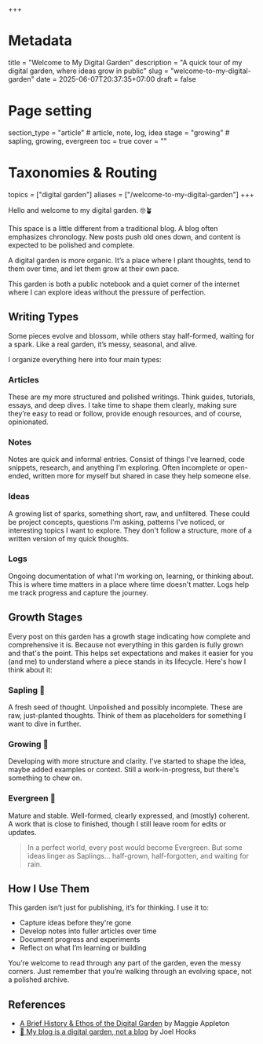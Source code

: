 +++
# Metadata
title = "Welcome to My Digital Garden"
description = "A quick tour of my digital garden, where ideas grow in public" 
slug = "welcome-to-my-digital-garden"
date = 2025-06-07T20:37:35+07:00
draft = false

# Page setting
section_type = "article" # article, note, log, idea
stage = "growing" # sapling, growing, evergreen
toc = true
cover = ""

# Taxonomies & Routing
topics = ["digital garden"]
aliases = ["/welcome-to-my-digital-garden"]
+++

Hello and welcome to my digital garden. 🤓🪴

This space is a little different from a traditional blog. A blog often emphasizes chronology.
New posts push old ones down, and content is expected to be polished and complete.

A digital garden is more organic. It’s a place where I plant thoughts, tend to them over time, and let them grow at their own pace.

This garden is both a public notebook and a quiet corner of the internet where I can explore ideas without the pressure of perfection.

## Writing Types

Some pieces evolve and blossom, while others stay half-formed, waiting for a spark. Like a real garden, it’s messy, seasonal, and alive.

I organize everything here into four main types:

### Articles

These are my more structured and polished writings. Think guides, tutorials, essays, and deep dives. I take time to shape them clearly, making sure they’re easy to read or follow, provide enough resources, and of course, opinionated.

### Notes

Notes are quick and informal entries. Consist of things I've learned, code snippets, research, and anything I'm exploring. Often incomplete or open-ended, written more for myself but shared in case they help someone else.

### Ideas

A growing list of sparks, something short, raw, and unfiltered. These could be project concepts, questions I'm asking, patterns I've noticed, or interesting topics I want to explore. They don't follow a structure, more of a written version of my quick thoughts.

### Logs

Ongoing documentation of what I'm working on, learning, or thinking about. This is where time matters in a place where time doesn't matter. Logs help me track progress and capture the journey.

## Growth Stages

Every post on this garden has a growth stage indicating how complete and comprehensive it is. Because not everything in this garden is fully grown and that's the point. This helps set expectations and makes it easier for you (and me) to understand where a piece stands in its lifecycle. Here's how I think about it:

### Sapling 🌱

A fresh seed of thought. Unpolished and possibly incomplete. These are raw, just-planted thoughts. Think of them as placeholders for something I want to dive in further.

### Growing 🌿

Developing with more structure and clarity. I've started to shape the idea, maybe added examples or context. Still a work-in-progress, but there's something to chew on.

### Evergreen 🌳

Mature and stable. Well-formed, clearly expressed, and (mostly) coherent. A work that is close to finished, though I still leave room for edits or updates.

> In a perfect world, every post would become Evergreen. But some ideas linger as Saplings... half-grown, half-forgotten, and waiting for rain.

## How I Use Them

This garden isn’t just for publishing, it’s for thinking. I use it to:

- Capture ideas before they're gone
- Develop notes into fuller articles over time
- Document progress and experiments
- Reflect on what I’m learning or building

You’re welcome to read through any part of the garden, even the messy corners. Just remember that you’re walking through an evolving space, not a polished archive.

## References

- [A Brief History & Ethos of the Digital Garden](https://maggieappleton.com/garden-history) by Maggie Appleton
- [🌱 My blog is a digital garden, not a blog](https://joelhooks.com/digital-garden) by Joel Hooks

